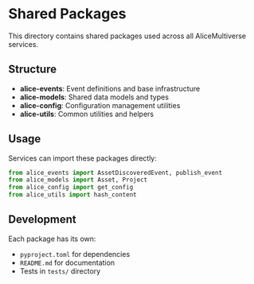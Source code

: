 # Shared Packages

This directory contains shared packages used across all AliceMultiverse services.

## Structure

- **alice-events**: Event definitions and base infrastructure
- **alice-models**: Shared data models and types
- **alice-config**: Configuration management utilities
- **alice-utils**: Common utilities and helpers

## Usage

Services can import these packages directly:

```python
from alice_events import AssetDiscoveredEvent, publish_event
from alice_models import Asset, Project
from alice_config import get_config
from alice_utils import hash_content
```

## Development

Each package has its own:
- `pyproject.toml` for dependencies
- `README.md` for documentation
- Tests in `tests/` directory